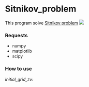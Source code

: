 # Sitnikov_problem
This program solve [Sitnikov problem](https://en.wikipedia.org/wiki/Sitnikov_problem)
![](https://github.com/bdockfn/Sitnikov_problem/blob/main/Sitnikov_Problem_Konfiguration.jpg)

### Requests
- numpy
- matplotlib
- scipy

### How to use
*initial_grid_zv:*

  

